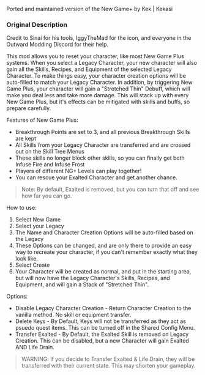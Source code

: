 Ported and maintained version of the New Game+ by Kek | Kekasi

### Original Description
Credit to Sinai for his tools, IggyTheMad for the icon, and everyone in the Outward Modding Discord for their help.

This mod allows you to reset your character, like most New Game Plus systems.
When you select a Legacy Character, your new character will also gain all the Skills, Recipes, and Equipment of the selected Legacy Character.
To make things easy, your character creation options will be auto-filled to match your Legacy Character.
In addition, by triggering New Game Plus, your character will gain a "Stretched Thin" Debuff, which will make you deal less and take more damage.
This will stack up with every New Game Plus, but it's effects can be mitigated with skills and buffs, so prepare carefully.

Features of New Game Plus:
- Breakthrough Points are set to 3, and all previous Breakthrough Skills are kept
- All Skills from your Legacy Character are transferred and are crossed out on the Skill Tree Menus
- These skills no longer block other skills, so you can finally get both Infuse Fire and Infuse Frost
- Players of different NG+ Levels can play together!
- You can rescue your Exalted Character and get another chance.
> Note: By default, Exalted is removed, but you can turn that off and see how far you can go.

How to use:
1. Select New Game
2. Select your Legacy
3. The Name and Character Creation Options will be auto-filled based on the Legacy
4. These Options can be changed, and are only there to provide an easy way to recreate your character, if you can't remember exactly what they look like.
5. Select Create
6. Your Character will be created as normal, and put in the starting area, but will now have the Legacy Character's Skills, Recipes, and Equipment, and will gain a Stack of "Stretched Thin".

Options:
- Disable Legacy Character Creation - Return Character Creation to the vanilla method. No skill or equipment transfer.
- Delete Keys - By Default, Keys will not be transferred as they act as psuedo quest items. This can be turned off in the Shared Config Menu.
-  Transfer Exalted - By Default, the Exalted Skill is removed on Legacy Creation. This can be disabled, but a new Character will gain Exalted AND Life Drain.
> WARNING: If you decide to Transfer Exalted & Life Drain, they will be transferred with their current state. This may shorten your gameplay.